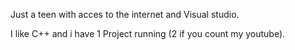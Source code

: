 Just a teen with acces to the internet and Visual studio.

I like C++ and i have 1 Project running (2 if you count my youtube).
